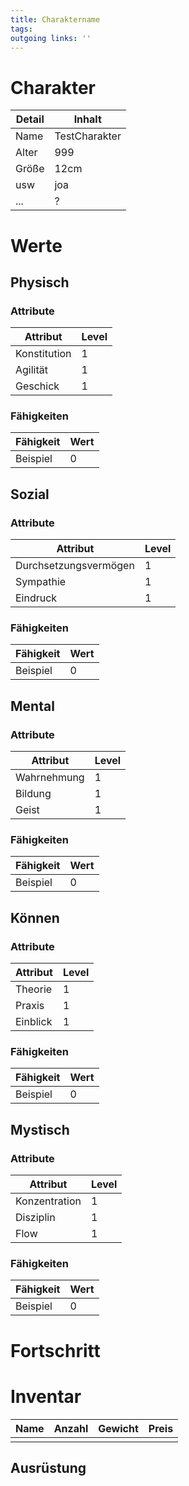 ```yaml
---
title: Charaktername  
tags:   
outgoing links: ''  
---
```

# Charakter

| Detail | Inhalt        |  
|--------|---------------|  
| Name   | TestCharakter |  
| Alter  | 999           |  
| Größe  | 12cm          |  
| usw    | joa           |  
| ...    | ?             |  

# Werte

## Physisch

### Attribute

| Attribut     | Level |  
|--------------|-------|  
| Konstitution | 1     |  
| Agilität     | 1     |  
| Geschick     | 1     |  

### Fähigkeiten

| Fähigkeit | Wert |  
|-----------|------|  
| Beispiel  | 0    |  

## Sozial

### Attribute

| Attribut              | Level |  
|-----------------------|-------|  
| Durchsetzungsvermögen | 1     |  
| Sympathie             | 1     |  
| Eindruck              | 1     |  

### Fähigkeiten

| Fähigkeit | Wert |  
|-----------|------|  
| Beispiel  | 0    |  

## Mental

### Attribute

| Attribut    | Level |  
|-------------|-------|  
| Wahrnehmung | 1     |  
| Bildung     | 1     |  
| Geist       | 1     |  

### Fähigkeiten

| Fähigkeit | Wert |  
|-----------|------|  
| Beispiel  | 0    |  

## Können

### Attribute

| Attribut | Level |  
|----------|-------|  
| Theorie  | 1     |  
| Praxis   | 1     |  
| Einblick | 1     |  

### Fähigkeiten

| Fähigkeit | Wert |  
|-----------|------|  
| Beispiel  | 0    |  

## Mystisch

### Attribute

| Attribut      | Level |  
|---------------|-------|  
| Konzentration | 1     |  
| Disziplin     | 1     |  
| Flow          | 1     |  

### Fähigkeiten

| Fähigkeit | Wert |  
|-----------|------|  
| Beispiel  | 0    |  

# Fortschritt

# Inventar

| Name | Anzahl | Gewicht | Preis |  
|------|--------|---------|-------|  
|      |        |         |       |  

## Ausrüstung

